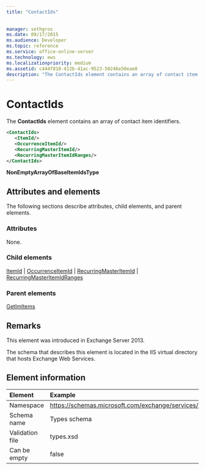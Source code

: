 ```yaml
---
title: "ContactIds"
 
 
manager: sethgros
ms.date: 09/17/2015
ms.audience: Developer
ms.topic: reference
ms.service: office-online-server
ms.technology: ews
ms.localizationpriority: medium
ms.assetid: c444f818-412b-41ac-9523-50246e50eae0
description: "The ContactIds element contains an array of contact item identifiers."
---
```


# ContactIds

The **ContactIds** element contains an array of contact item identifiers. 
  
```XML
<ContactIds>
   <ItemId/>
   <OccurrenceItemId/>
   <RecurringMasterItemId/>
   <RecurringMasterItemIdRanges/>
</ContactIds>
```

 **NonEmptyArrayOfBaseItemIdsType**
## Attributes and elements

The following sections describe attributes, child elements, and parent elements.
  
### Attributes

None.
  
### Child elements

[ItemId](itemid.md) | [OccurrenceItemId](occurrenceitemid.md) | [RecurringMasterItemId](recurringmasteritemid.md) | [RecurringMasterItemIdRanges](recurringmasteritemidranges.md)
  
### Parent elements

[GetImItems](getimitems.md)
  
## Remarks

This element was introduced in Exchange Server 2013.
  
The schema that describes this element is located in the IIS virtual directory that hosts Exchange Web Services.
  
## Element information

| Element | Example |
|:-----|:-----|
|Namespace  <br/> |https://schemas.microsoft.com/exchange/services/2006/types  <br/> |
|Schema name  <br/> |Types schema  <br/> |
|Validation file  <br/> |types.xsd  <br/> |
|Can be empty  <br/> |false  <br/> |
   

